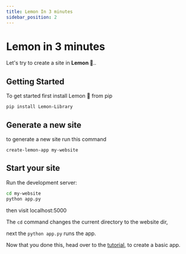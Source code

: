 ```yaml
---
title: Lemon In 3 minutes
sidebar_position: 2
---
```


# Lemon in 3 minutes

Let's try to create a site in **Lemon 🍋**..

## Getting Started

To get started first install Lemon 🍋 from pip

```
pip install Lemon-Library
```

## Generate a new site

to generate a new site run this command

```
create-lemon-app my-website
```

## Start your site

Run the development server:

```bash
cd my-website
python app.py
```

then visit localhost:5000

The `cd` command changes the current directory to the website dir,

next the `python app.py` runs the app.

Now that you done this, head over to the [tutorial](tutorial/intro-to-tutorial), to create a basic app.
